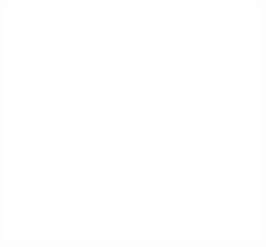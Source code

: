 [<img align="left"  src="/metrics.plugin.isocalendar.svg">](#)
[<img align="right" src="/metrics.plugin.languages.svg">](#)
[<img align="right" src="/metrics.plugin.languages.recent.svg">](#)

<!--<table>
  <tr>
    <td>
      <div align="center">
        <img src="/metrics.plugin.isocalendar.svg" alt="isocalendar.halfyear">
      </div>
    </td>
    <td>
      <div>
        <img src="/metrics.plugin.languages.svg">
      </div>
      <div>
        <img src="/metrics.plugin.languages.recent.svg">
      </div>
    </td>
  </tr>
</table>-->


<!--
**baitianyu-kun/baitianyu-kun** is a ✨ _special_ ✨ repository because its `README.md` (this file) appears on your GitHub profile.

Here are some ideas to get you started:

- 🔭 I’m currently working on ...
- 🌱 I’m currently learning ...
- 👯 I’m looking to collaborate on ...
- 🤔 I’m looking for help with ...
- 💬 Ask me about ...
- 📫 How to reach me: ...
- 😄 Pronouns: ...
- ⚡ Fun fact: ...

-->
